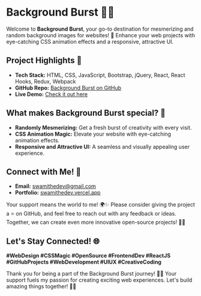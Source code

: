 # Background Burst 🌈✨

Welcome to **Background Burst**, your go-to destination for mesmerizing and random background images for websites! 🚀 Enhance your web projects with eye-catching CSS animation effects and a responsive, attractive UI.

## Project Highlights 🌟

- **Tech Stack:** HTML, CSS, JavaScript, Bootstrap, jQuery, React, React Hooks, Redux, Webpack
- **GitHub Repo:** [Background Burst on GitHub](https://github.com/SwamiTheDev/BackgroundBurst)
- **Live Demo:** [Check it out here](https://backgroundburst.vercel.app/)

## What makes Background Burst special? 🚀

- **Randomly Mesmerizing:** Get a fresh burst of creativity with every visit.
- **CSS Animation Magic:** Elevate your website with eye-catching animation effects.
- **Responsive and Attractive UI:** A seamless and visually appealing user experience.

## Connect with Me! 🤝

- **Email:** swamithedev@gmail.com
- **Portfolio:** [swamithedev.vercel.app](https://swamithedev.vercel.app)

Your support means the world to me! 🌍✨ Please consider giving the project a ⭐️ on GitHub, and feel free to reach out with any feedback or ideas. Together, we can create even more innovative open-source projects! 🚀💡

## Let's Stay Connected! 🌐

**#WebDesign #CSSMagic #OpenSource #FrontendDev #ReactJS #GitHubProjects #WebDevelopment #UIUX #CreativeCoding**

Thank you for being a part of the Background Burst journey! 🎉✨ Your support fuels my passion for creating exciting web experiences. Let's build amazing things together! 🚀🌟
